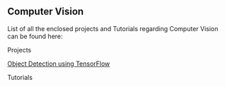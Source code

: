 ## Computer Vision

List of all the enclosed projects and Tutorials regarding Computer Vision can be found here:

Projects

[Object Detection using TensorFlow](https://github.com/prathimacode-hub/DS-ScriptsNook/tree/main/Computer%20Vision/Object%20Detection%20using%20Tensorflow)

Tutorials 





